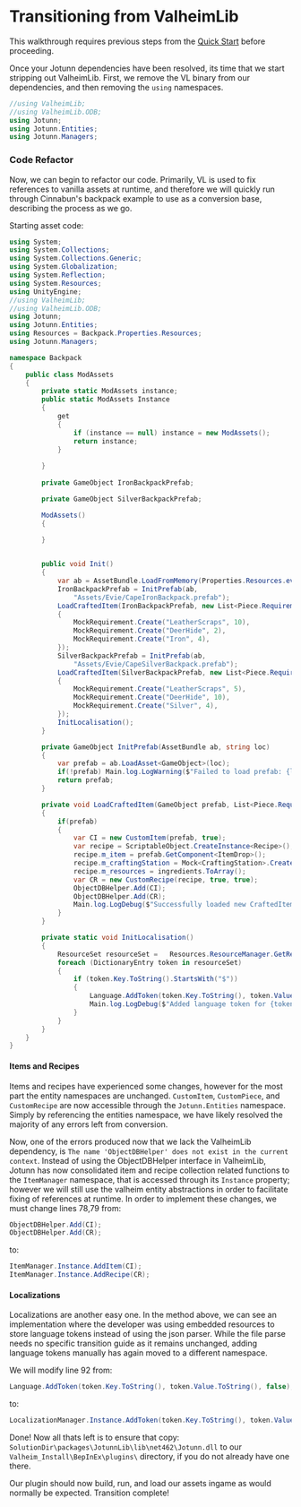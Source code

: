 ﻿# Transitioning from ValheimLib
This walkthrough requires previous steps from the [Quick Start](../../tutorials/quickstart.md) before proceeding.

Once your Jotunn dependencies have been resolved, its time that we start stripping out ValheimLib. First, we remove the VL binary from our dependencies, and then removing the `using` namespaces.

```cs
//using ValheimLib;
//using ValheimLib.ODB;
using Jotunn;
using Jotunn.Entities;
using Jotunn.Managers;
```

### Code Refactor
Now, we can begin to refactor our code. Primarily, VL is used to fix references to vanilla assets at runtime, and therefore we will quickly run through Cinnabun's backpack example to use as a conversion base, describing the process as we go.

Starting asset code:
```cs
using System;
using System.Collections;
using System.Collections.Generic;
using System.Globalization;
using System.Reflection;
using System.Resources;
using UnityEngine;
//using ValheimLib;
//using ValheimLib.ODB;
using Jotunn;
using Jotunn.Entities;
using Resources = Backpack.Properties.Resources;
using Jotunn.Managers;

namespace Backpack
{
    public class ModAssets
    {
        private static ModAssets instance;
        public static ModAssets Instance
        {
            get
            {
                if (instance == null) instance = new ModAssets();
                return instance;
            }
        
        }
        
        private GameObject IronBackpackPrefab;

        private GameObject SilverBackpackPrefab;

        ModAssets()
        {

        }
        

        public void Init()
        {
            var ab = AssetBundle.LoadFromMemory(Properties.Resources.eviesbackpacks);
            IronBackpackPrefab = InitPrefab(ab,
                "Assets/Evie/CapeIronBackpack.prefab");
            LoadCraftedItem(IronBackpackPrefab, new List<Piece.Requirement>
            {
                MockRequirement.Create("LeatherScraps", 10),
                MockRequirement.Create("DeerHide", 2),
                MockRequirement.Create("Iron", 4),
            });
            SilverBackpackPrefab = InitPrefab(ab, 
                "Assets/Evie/CapeSilverBackpack.prefab");
            LoadCraftedItem(SilverBackpackPrefab, new List<Piece.Requirement>
            {
                MockRequirement.Create("LeatherScraps", 5),
                MockRequirement.Create("DeerHide", 10),
                MockRequirement.Create("Silver", 4),
            });
            InitLocalisation();
        }

        private GameObject InitPrefab(AssetBundle ab, string loc)
        {
            var prefab = ab.LoadAsset<GameObject>(loc);
            if(!prefab) Main.log.LogWarning($"Failed to load prefab: {loc}");
            return prefab;
        }

        private void LoadCraftedItem(GameObject prefab, List<Piece.Requirement> ingredients, string craftingStation = "piece_workbench")
        {
            if(prefab) 
            {
                var CI = new CustomItem(prefab, true);
                var recipe = ScriptableObject.CreateInstance<Recipe>();
                recipe.m_item = prefab.GetComponent<ItemDrop>();
                recipe.m_craftingStation = Mock<CraftingStation>.Create(craftingStation);
                recipe.m_resources = ingredients.ToArray();
                var CR = new CustomRecipe(recipe, true, true);
                ObjectDBHelper.Add(CI);
                ObjectDBHelper.Add(CR);
                Main.log.LogDebug($"Successfully loaded new CraftedItem {prefab.name} for {craftingStation}.");
            }
        }

        private static void InitLocalisation()
        {
            ResourceSet resourceSet =   Resources.ResourceManager.GetResourceSet(CultureInfo.CurrentUICulture, true, true);
            foreach (DictionaryEntry token in resourceSet)
            {
                if (token.Key.ToString().StartsWith("$"))
                {
                    Language.AddToken(token.Key.ToString(), token.Value.ToString(), false);
                    Main.log.LogDebug($"Added language token for {token.Key}:{token.Value}");
                }
            }
        }
    }
}
```

#### Items and Recipes
Items and recipes have experienced some changes, however for the most part the entity namespaces are unchanged. `CustomItem`, `CustomPiece`, and `CustomRecipe` are now accessible through the `Jotunn.Entities` namespace.
Simply by referencing the entities namespace, we have likely resolved the majority of any errors left from conversion.

Now, one of the errors produced now that we lack the ValheimLib dependency, is `The name 'ObjectDBHelper' does not exist in the current context`. Instead of using the ObjectDBHelper interface in ValheimLib, Jotunn has now consolidated item and recipe collection related functions to the `ItemManager` namespace, that is accessed through its `Instance` property; however we will still use the valheim entity abstractions in order to facilitate fixing of references at runtime. In order to implement these changes, we must change lines 78,79 from:
```cs
ObjectDBHelper.Add(CI);
ObjectDBHelper.Add(CR);
```

to:

```cs
ItemManager.Instance.AddItem(CI);
ItemManager.Instance.AddRecipe(CR);
```

#### Localizations

Localizations are another easy one. In the method above, we can see an implementation where the developer was using embedded resources to store language tokens instead of using the json parser. While the file parse needs no specific transition guide as it remains unchanged, adding language tokens manually has again moved to a different namespace.

We will modify line 92 from:

```cs
Language.AddToken(token.Key.ToString(), token.Value.ToString(), false);
```

to:

```cs
LocalizationManager.Instance.AddToken(token.Key.ToString(), token.Value.ToString(), false);
```
Done! Now all thats left is to ensure that copy: `SolutionDir\packages\JotunnLib\lib\net462\Jotunn.dll` to our `Valheim_Install\BepInEx\plugins\` directory, if you do not already have one there.

Our plugin should now build, run, and load our assets ingame as would normally be expected. Transition complete!